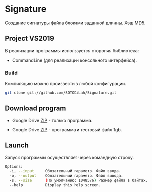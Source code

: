 # Signature
Создание сигнатуры файла блоками заданной длинны. Хэш MD5.

## Project VS2019
В реализации программы используется стороняя библиотека:<br>
* CommandLine (для реализации консольного интерфейса).
### Build
Компиляцию можно произвести в любой конфигурации.
```bash
git clone git://github.com/SOTODiLah/Signature.git
````

## Download program

* Google Drive [ZIP](https://drive.google.com/file/d/1p2dYpFKVYu_6ZkUlfo4zIWtGUx17s0XD/view?usp=sharing) - только программа.

* Google Drive [ZIP](https://drive.google.com/file/d/15rpFz3mtOxOduaAg9ZPg-sQpKeXg4dIJ/view?usp=sharing) - программа и тестовый файл 1gb.

## Launch

Запуск программы осуществляет через командную строку.<br>
```bash
Options:
  -i, --input     Обязательный параметр. Файл ввода.
  -o, --output    Обязательный параметр. Файл вывода.
  -s, --size      (По умолчанию: 1048576) Размер файла в байтах.
  --help          Display this help screen.
````
